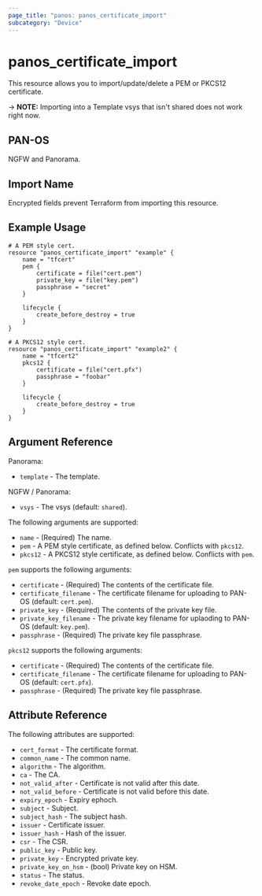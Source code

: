 ```yaml
---
page_title: "panos: panos_certificate_import"
subcategory: "Device"
---
```


# panos_certificate_import

This resource allows you to import/update/delete a PEM or PKCS12 certificate.

-> **NOTE:**  Importing into a Template vsys that isn't shared does not work right now.


## PAN-OS

NGFW and Panorama.


## Import Name

Encrypted fields prevent Terraform from importing this resource.


## Example Usage

```hcl
# A PEM style cert.
resource "panos_certificate_import" "example" {
    name = "tfcert"
    pem {
        certificate = file("cert.pem")
        private_key = file("key.pem")
        passphrase = "secret"
    }

    lifecycle {
        create_before_destroy = true
    }
}
```

```hcl
# A PKCS12 style cert.
resource "panos_certificate_import" "example2" {
    name = "tfcert2"
    pkcs12 {
        certificate = file("cert.pfx")
        passphrase = "foobar"
    }

    lifecycle {
        create_before_destroy = true
    }
}
```


## Argument Reference

Panorama:

* `template` - The template.

NGFW / Panorama:

* `vsys` - The vsys (default: `shared`).

The following arguments are supported:

* `name` - (Required) The name.
* `pem` - A PEM style certificate, as defined below. Conflicts with `pkcs12`.
* `pkcs12` - A PKCS12 style certificate, as defined below. Conflicts with `pem`.

`pem` supports the following arguments:

* `certificate` - (Required) The contents of the certificate file.
* `certificate_filename` - The certificate filename for uploading to
  PAN-OS (default: `cert.pem`).
* `private_key` - (Required) The contents of the private key file.
* `private_key_filename` - The private key filename for uplaoding to
  PAN-OS (default: `key.pem`).
* `passphrase` - (Required) The private key file passphrase.

`pkcs12` supports the following arguments:

* `certificate` - (Required) The contents of the certificate file.
* `certificate_filename` - The certificate filename for uploading to
  PAN-OS (default: `cert.pfx`).
* `passphrase` - (Required) The private key file passphrase.


## Attribute Reference

The following attributes are supported:

* `cert_format` - The certificate format.
* `common_name` - The common name.
* `algorithm` - The algorithm.
* `ca` - The CA.
* `not_valid_after` - Certificate is not valid after this date.
* `not_valid_before` - Certificate is not valid before this date.
* `expiry_epoch` - Expiry ephoch.
* `subject` - Subject.
* `subject_hash` - The subject hash.
* `issuer` - Certificate issuer.
* `issuer_hash` - Hash of the issuer.
* `csr` - The CSR.
* `public_key` - Public key.
* `private_key` - Encrypted private key.
* `private_key_on_hsm` - (bool) Private key on HSM.
* `status` - The status.
* `revoke_date_epoch` - Revoke date epoch.
